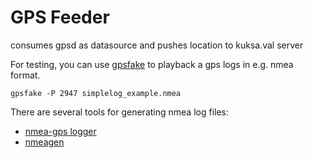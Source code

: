 # GPS Feeder
consumes gpsd as datasource and pushes location to kuksa.val server

For testing, you can use [gpsfake](https://gpsd.gitlab.io/gpsd/gpsfake.html) to playback a gps logs in e.g. nmea format.
```
gpsfake -P 2947 simplelog_example.nmea
```

There are several tools for generating nmea log files:
- [nmea-gps logger](https://www.npmjs.com/package/nmea-gps-logger)
- [nmeagen](https://nmeagen.org/)
